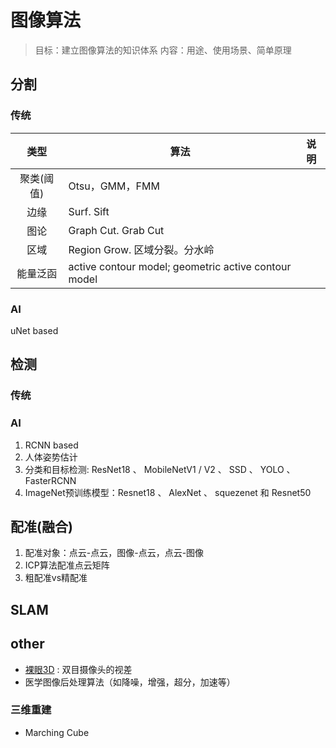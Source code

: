 # 图像算法
> 目标：建立图像算法的知识体系
> 内容：用途、使用场景、简单原理

## 分割
### 传统
| 类型 | 算法 | 说明 |
| :-: | - | - |
| 聚类(阈值) | Otsu，GMM，FMM |  |
| 边缘 | Surf. Sift|  |
| 图论 | Graph Cut. Grab Cut |  |
| 区域 | Region Grow. 区域分裂。分水岭 |  |
| 能量泛函 | active contour model; geometric active contour model |  |

### AI
uNet based

## 检测
### 传统
### AI
1. RCNN based
1. 人体姿势估计
1. 分类和目标检测: ResNet18 、 MobileNetV1 / V2 、 SSD 、 YOLO 、 FasterRCNN
1. ImageNet预训练模型：Resnet18 、 AlexNet 、 squezenet 和 Resnet50

## 配准(融合)
1. 配准对象：点云-点云，图像-点云，点云-图像
1. ICP算法配准点云矩阵
1. 粗配准vs精配准

## SLAM

## other
* [裸眼3D](https://www.zhihu.com/question/386525244) : 双目摄像头的视差
* 医学图像后处理算法（如降噪，增强，超分，加速等）

### 三维重建
* Marching Cube
